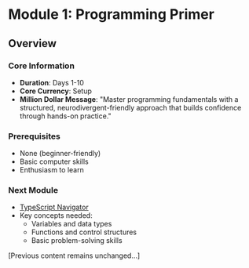 # Module 1: Programming Primer

## Overview
### Core Information
- **Duration**: Days 1-10
- **Core Currency**: Setup
- **Million Dollar Message**: "Master programming fundamentals with a structured, neurodivergent-friendly approach that builds confidence through hands-on practice."

### Prerequisites
- None (beginner-friendly)
- Basic computer skills
- Enthusiasm to learn

### Next Module
- [TypeScript Navigator](../module-2-typescript-navigator/README.md)
- Key concepts needed:
  - Variables and data types
  - Functions and control structures
  - Basic problem-solving skills

[Previous content remains unchanged...]